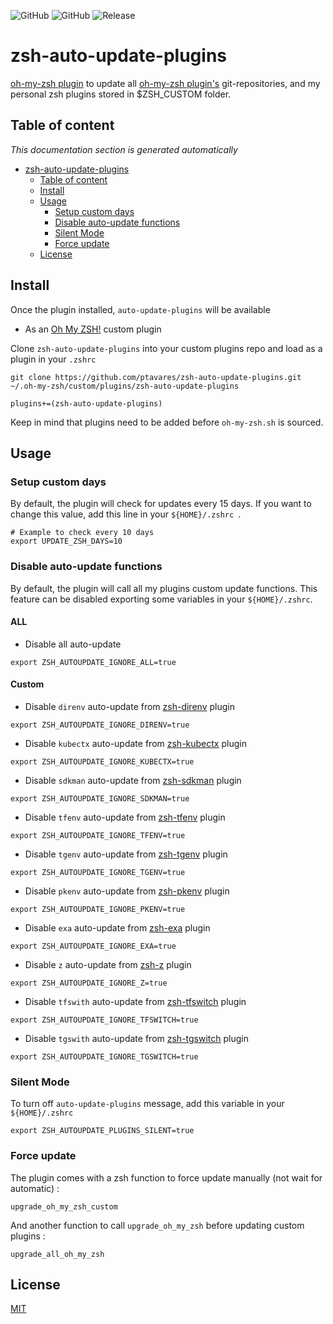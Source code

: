 ![GitHub](https://img.shields.io/github/license/ptavares/zsh-auto-update-plugins)
![GitHub](https://img.shields.io/github/license/ptavares/zsh-exa)
![Release](https://img.shields.io/badge/Release_version-0.2.0-blue)

# zsh-auto-update-plugins

[oh-my-zsh plugin](https://github.com/robbyrussell/oh-my-zsh) to update all [oh-my-zsh plugin's](https://github.com/robbyrussell/oh-my-zsh) git-repositories, and my personal zsh plugins stored in $ZSH_CUSTOM folder.

## Table of content

_This documentation section is generated automatically_

<!--TOC-->

- [zsh-auto-update-plugins](#zsh-auto-update-plugins)
  - [Table of content](#table-of-content)
  - [Install](#install)
  - [Usage](#usage)
    - [Setup custom days](#setup-custom-days)
    - [Disable auto-update functions](#disable-auto-update-functions)
    - [Silent Mode](#silent-mode)
    - [Force update](#force-update)
  - [License](#license)

<!--TOC-->

## Install

Once the plugin installed, `auto-update-plugins` will be available

- As an [Oh My ZSH!](https://github.com/robbyrussell/oh-my-zsh) custom plugin

Clone `zsh-auto-update-plugins` into your custom plugins repo and load as a plugin in your `.zshrc`

```shell script
git clone https://github.com/ptavares/zsh-auto-update-plugins.git ~/.oh-my-zsh/custom/plugins/zsh-auto-update-plugins
```

```shell script
plugins+=(zsh-auto-update-plugins)
```

Keep in mind that plugins need to be added before `oh-my-zsh.sh` is sourced.

## Usage

### Setup custom days

By default, the plugin will check for updates every 15 days. If you want to change this value, add this line in your `${HOME}/.zshrc `.

```shell script
# Example to check every 10 days
export UPDATE_ZSH_DAYS=10
```

### Disable auto-update functions

By default, the plugin will call all my plugins custom update functions.
This feature can be disabled exporting some variables in your `${HOME}/.zshrc`.

#### ALL

* Disable all auto-update

```shell script
export ZSH_AUTOUPDATE_IGNORE_ALL=true
```

#### Custom

* Disable `direnv` auto-update from [zsh-direnv](https://github.com/ptavares/zsh-direnv) plugin

```shell script
export ZSH_AUTOUPDATE_IGNORE_DIRENV=true
```

* Disable `kubectx` auto-update from [zsh-kubectx](https://github.com/ptavares/zsh-kubectx) plugin

```shell script
export ZSH_AUTOUPDATE_IGNORE_KUBECTX=true
```

* Disable `sdkman` auto-update from [zsh-sdkman](https://github.com/ptavares/zsh-sdkman) plugin

```shell script
export ZSH_AUTOUPDATE_IGNORE_SDKMAN=true
```

* Disable `tfenv` auto-update from [zsh-tfenv](https://github.com/ptavares/zsh-tfenv) plugin

```shell script
export ZSH_AUTOUPDATE_IGNORE_TFENV=true
```

* Disable `tgenv` auto-update from [zsh-tgenv](https://github.com/ptavares/zsh-tgenv) plugin

```shell script
export ZSH_AUTOUPDATE_IGNORE_TGENV=true
```

* Disable `pkenv` auto-update from [zsh-pkenv](https://github.com/ptavares/zsh-pkenv) plugin

```shell script
export ZSH_AUTOUPDATE_IGNORE_PKENV=true
```

* Disable `exa` auto-update from [zsh-exa](https://github.com/ptavares/zsh-exa) plugin

```shell script
export ZSH_AUTOUPDATE_IGNORE_EXA=true
```


* Disable `z` auto-update from [zsh-z](https://github.com/ptavares/zsh-z) plugin

```shell script
export ZSH_AUTOUPDATE_IGNORE_Z=true
```

* Disable `tfswith` auto-update from [zsh-tfswitch](https://github.com/ptavares/zsh-tfswitch) plugin

```shell script
export ZSH_AUTOUPDATE_IGNORE_TFSWITCH=true
```

* Disable `tgswith` auto-update from [zsh-tgswitch](https://github.com/ptavares/zsh-tgswitch) plugin

```shell script
export ZSH_AUTOUPDATE_IGNORE_TGSWITCH=true
```

### Silent Mode

To turn off `auto-update-plugins` message, add this variable in your `${HOME}/.zshrc`

```shell script
export ZSH_AUTOUPDATE_PLUGINS_SILENT=true
```

### Force update

The plugin comes with a zsh function to force update manually (not wait for automatic) :

```shell script
upgrade_oh_my_zsh_custom
```

And another function to call `upgrade_oh_my_zsh` before updating custom plugins :

```shell script
upgrade_all_oh_my_zsh
```

## License

[MIT](LICENCE)
